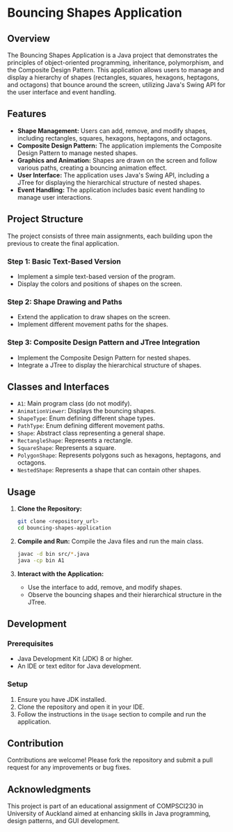 # Bouncing Shapes Application

## Overview
The Bouncing Shapes Application is a Java project that demonstrates the principles of object-oriented programming, inheritance, polymorphism, and the Composite Design Pattern. This application allows users to manage and display a hierarchy of shapes (rectangles, squares, hexagons, heptagons, and octagons) that bounce around the screen, utilizing Java's Swing API for the user interface and event handling.

## Features
- **Shape Management:** Users can add, remove, and modify shapes, including rectangles, squares, hexagons, heptagons, and octagons.
- **Composite Design Pattern:** The application implements the Composite Design Pattern to manage nested shapes.
- **Graphics and Animation:** Shapes are drawn on the screen and follow various paths, creating a bouncing animation effect.
- **User Interface:** The application uses Java's Swing API, including a JTree for displaying the hierarchical structure of nested shapes.
- **Event Handling:** The application includes basic event handling to manage user interactions.

## Project Structure
The project consists of three main assignments, each building upon the previous to create the final application.

### Step 1: Basic Text-Based Version
- Implement a simple text-based version of the program.
- Display the colors and positions of shapes on the screen.

### Step 2: Shape Drawing and Paths
- Extend the application to draw shapes on the screen.
- Implement different movement paths for the shapes.

### Step 3: Composite Design Pattern and JTree Integration
- Implement the Composite Design Pattern for nested shapes.
- Integrate a JTree to display the hierarchical structure of shapes.

## Classes and Interfaces
- `A1`: Main program class (do not modify).
- `AnimationViewer`: Displays the bouncing shapes.
- `ShapeType`: Enum defining different shape types.
- `PathType`: Enum defining different movement paths.
- `Shape`: Abstract class representing a general shape.
- `RectangleShape`: Represents a rectangle.
- `SquareShape`: Represents a square.
- `PolygonShape`: Represents polygons such as hexagons, heptagons, and octagons.
- `NestedShape`: Represents a shape that can contain other shapes.

## Usage
1. **Clone the Repository:**
    ```sh
    git clone <repository_url>
    cd bouncing-shapes-application
    ```

2. **Compile and Run:**
    Compile the Java files and run the main class.
    ```sh
    javac -d bin src/*.java
    java -cp bin A1
    ```

3. **Interact with the Application:**
    - Use the interface to add, remove, and modify shapes.
    - Observe the bouncing shapes and their hierarchical structure in the JTree.

## Development
### Prerequisites
- Java Development Kit (JDK) 8 or higher.
- An IDE or text editor for Java development.

### Setup
1. Ensure you have JDK installed.
2. Clone the repository and open it in your IDE.
3. Follow the instructions in the `Usage` section to compile and run the application.

## Contribution
Contributions are welcome! Please fork the repository and submit a pull request for any improvements or bug fixes.

## Acknowledgments
This project is part of an educational assignment of COMPSCI230 in University of Auckland aimed at enhancing skills in Java programming, design patterns, and GUI development.
